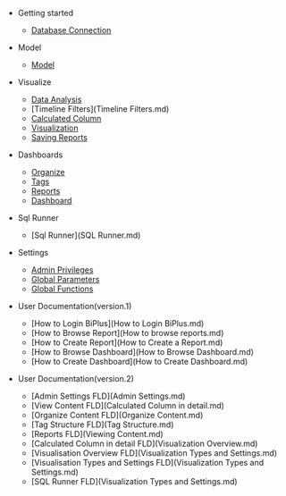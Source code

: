  
- Getting started 
  - [Database Connection](DatabaseConnection.md)
  
  
- Model
  - [Model](model01.md)
  
- Visualize
  - [Data Analysis](DataRun.md) 
  - [Timeline Filters](Timeline Filters.md)
  - [Calculated Column](CalculatedColumn.md)
  - [Visualization](Visualization.md)
  - [Saving Reports](SavingReports.md)

- Dashboards
  - [Organize](Organize.md)
  - [Tags](Tags.md)
  - [Reports](SReports.md)  
  - [Dashboard](Dashboard.md)
  
- Sql Runner
  - [Sql Runner](SQL Runner.md)
  
- Settings
  - [Admin Privileges](AdminPrivileges.md)
  - [Global Parameters](GlobalParameters.md)  
  - [Global Functions](GlobalFunctions.md)
  
- User Documentation(version.1)
  - [How to Login BiPlus](How to Login BiPlus.md)
  - [How to Browse Report](How to browse reports.md)
  - [How to Create Report](How to Create a Report.md)
  - [How to Browse Dashboard](How to Browse Dashboard.md)
  - [How to Create Dashboard](How to Create Dashboard.md)
  
- User Documentation(version.2)
  - [Admin Settings FLD](Admin Settings.md)
  - [View Content FLD](Calculated Column in detail.md)
  - [Organize Content FLD](Organize Content.md)
  - [Tag Structure FLD](Tag Structure.md)
  - [Reports FLD](Viewing Content.md)
  - [Calculated Column in detail FLD](Visualization Overview.md)
  - [Visualisation Overview FLD](Visualization Types and Settings.md)
  - [Visualisation Types and Settings FLD](Visualization Types and Settings.md)
  - [SQL Runner FLD](Visualization Types and Settings.md)
